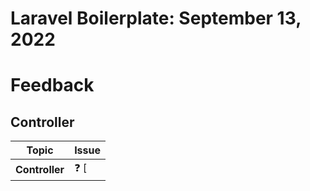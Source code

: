 # Laravel Boilerplate: September 13, 2022

# Feedback

## Controller

| Topic | Issue |
| ----- | ----- |
| **Controller** | :question: [ |
